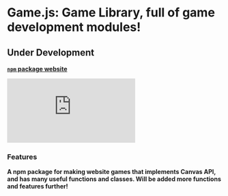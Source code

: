 # Game.js: Game Library, full of game development modules!

## **Under Development**


**[`npm` package website](https://www.npmjs.com/package/game.js)**

![GitHub package.json version](https://img.shields.io/github/package-json/v/nikeedev/game.js?color=Green&label=Current%20package%20version&style=flat-square)

### Features

**A npm package for making website games that implements Canvas API, and has many useful functions and classes. Will be added more functions and features further!**

